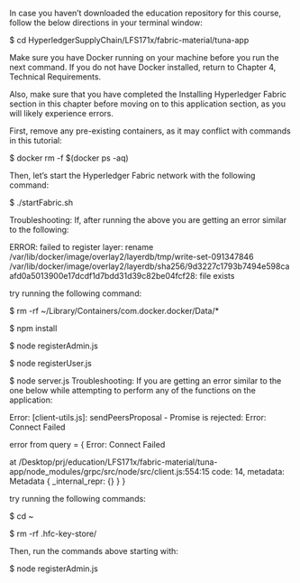 
In case you haven’t downloaded the education repository for this course, follow the below directions in your terminal window:


$ cd HyperledgerSupplyChain/LFS171x/fabric-material/tuna-app

Make sure you have Docker running on your machine before you run the next command. If you do not have Docker installed, return to Chapter 4, Technical Requirements.

Also, make sure that you have completed the Installing Hyperledger Fabric section in this chapter before moving on to this application section, as you will likely experience errors. 

First, remove any pre-existing containers, as it may conflict with commands in this tutorial:

$ docker rm -f $(docker ps -aq)

Then, let’s start the Hyperledger Fabric network with the following command:

$ ./startFabric.sh

 

Troubleshooting: If, after running the above you are getting an error similar to the following:

ERROR: failed to register layer: rename
/var/lib/docker/image/overlay2/layerdb/tmp/write-set-091347846 /var/lib/docker/image/overlay2/layerdb/sha256/9d3227c1793b7494e598caafd0a5013900e17dcdf1d7bdd31d39c82be04fcf28: file exists

try running the following command:

$ rm -rf ~/Library/Containers/com.docker.docker/Data/*

$ npm install

$ node registerAdmin.js

$ node registerUser.js

$ node server.js
Troubleshooting: If you are getting an error similar to the one below while attempting to perform any of the functions on the application:

Error: [client-utils.js]: sendPeersProposal - Promise is rejected: Error: Connect Failed

error from query =  { Error: Connect Failed

   at /Desktop/prj/education/LFS171x/fabric-material/tuna-app/node_modules/grpc/src/node/src/client.js:554:15 code: 14, metadata: Metadata { _internal_repr: {} } }

try running the following commands:

$ cd ~

$ rm -rf .hfc-key-store/

Then, run the commands above starting with:

$ node registerAdmin.js